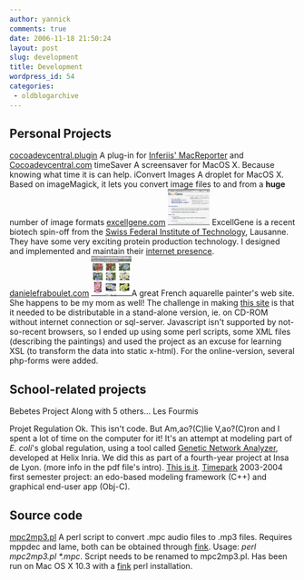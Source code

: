 ```yaml
---
author: yannick
comments: true
date: 2006-11-18 21:50:24
layout: post
slug: development
title: Development
wordpress_id: 54
categories:
 - oldblogarchive
---
```


## Personal Projects




[cocoadevcentral.plugin](/attic/dev/cocoadevcentral.plugin)
    A plug-in for [Inferiis' MacReporter](http://www.inferiis.com/products/macreporter) and [Cocoadevcentral.com](http://www.cocoadevcentral.com)
timeSaver
    A screensaver for MacOS X. Because knowing what time it is can help.
iConvert Images
    A droplet for MacOS X. Based on imageMagick, it lets you convert image files to and from a **huge** number of image formats
[excellgene.com](http://www.excellgene.com)
    [![excellgene.com preview](/attic/dev/projects/xlgSmall.gif)](/attic/dev/projects/xlg.gif) ExcellGene is a recent biotech spin-off from the [Swiss Federal Institute of Technology](http://www.epfl.ch), Lausanne. They have some very exciting protein production technology. I designed and implemented and maintain their [internet presence](http://www.excellgene.com).
[danielefraboulet.com](http://www.danielefraboulet.com)
    [![preview](/attic/dev/projects/danielefrabouletSmall.gif)](/attic/dev/projects/danielefraboulet.png)A great French aquarelle painter's web site. She happens to be my mom as well! The challenge in making [this site](http://www.danielefraboulet.com) is that it needed to be distributable in a stand-alone version, ie. on CD-ROM without internet connection or sql-server. Javascript isn't supported by not-so-recent browsers, so I ended up using some perl scripts, some XML files (describing the paintings) and used the project as an excuse for learning XSL (to transform the data into static x-html). For the online-version, several php-forms were added.



## School-related projects




Bebetes Project
    Along with 5 others...
Les Fourmis
    
Projet Regulation
    Ok. This isn't code. But Am,ao?(C)lie V,ao?(C)ron and I spent a lot of time on the computer for it! It's an attempt at modeling part of _E. coli_'s global regulation, using a tool called [Genetic Network Analyzer](http://www.inrialpes.fr/helix/logic_GNA_mn.html), developed at Helix Inria. We did this as part of a fourth-year project at Insa de Lyon. (more info in the pdf file's intro). [This is it](/attic/dev/gna2003.pdf).
[Timepark](/attic/dev/timepark)
    2003-2004 first semester project: an edo-based modeling framework (C++) and graphical end-user app (Obj-C).



## Source code




[mpc2mp3.pl](/attic/dev/mpc2mp3.txt)
    A perl script to convert .mpc audio files to .mp3 files. Requires mppdec and lame, both can be obtained through [fink](http://fink.sf.net). Usage: _perl mpc2mp3.pl *.mpc_. Script needs to be renamed to mpc2mp3.pl. Has been run on Mac OS X 10.3 with a [fink](http://fink.sf.net) perl installation.
